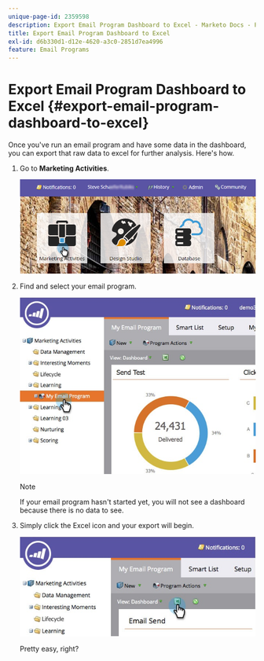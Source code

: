 ```yaml
---
unique-page-id: 2359598
description: Export Email Program Dashboard to Excel - Marketo Docs - Product Documentation
title: Export Email Program Dashboard to Excel
exl-id: d6b330d1-d12e-4620-a3c0-2851d7ea4996
feature: Email Programs
---
```

# Export Email Program Dashboard to Excel {#export-email-program-dashboard-to-excel}

Once you've run an email program and have some data in the dashboard, you can export that raw data to excel for further analysis. Here's how.

1. Go to **Marketing Activities**.

   ![](assets/login-marketing-activities-1.png)

1. Find and select your email program.

   ![](assets/lifecycledashboard.jpg)

   >[!NOTE]
   >
   >If your email program hasn't started yet, you will not see a dashboard because there is no data to see.

1. Simply click the Excel icon and your export will begin.

   ![](assets/lifecycle.jpg)

   Pretty easy, right?
